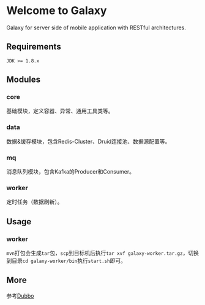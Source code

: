 Welcome to Galaxy
==============
Galaxy for server side of mobile application with RESTful architectures.

## Requirements

  ```JDK >= 1.8.x```

## Modules
### core
基础模块，定义容器、异常、通用工具类等。

### data
数据&缓存模块，包含Redis-Cluster、Druid连接池、数据源配置等。

### mq
消息队列模块，包含Kafka的Producer和Consumer。

### worker
定时任务（数据刷新）。


## Usage
### worker
`mvn`打包会生成`tar`包，`scp`到目标机后执行`tar xvf galaxy-worker.tar.gz`，切换到目录`cd galaxy-worker/bin`执行`start.sh`即可。

## More
参考[Dubbo](https://github.com/alibaba/dubbo)

